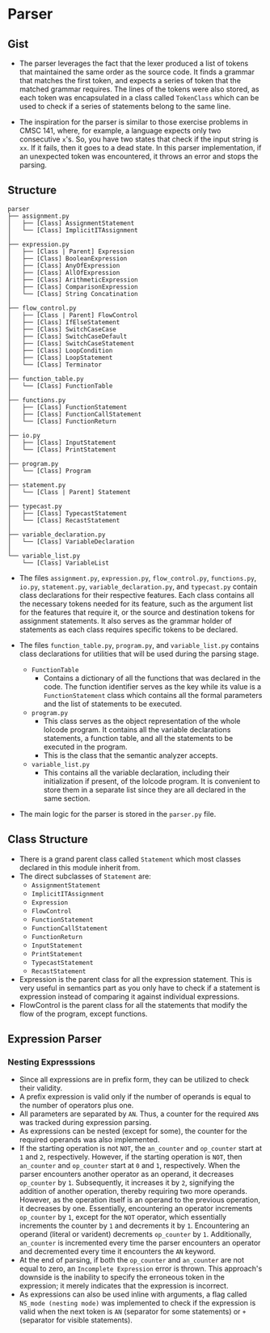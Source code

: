 # Parser

## Gist

- The parser leverages the fact that the lexer produced a list of tokens that maintained the same order as the source code. It finds a grammar that matches the first token, and expects a series of token that the matched grammar requires. The lines of the tokens were also stored, as each token was encapsulated in a class called `TokenClass` which can be used to check if a series of statements belong to the same line.

- The inspiration for the parser is similar to those exercise problems in CMSC 141, where, for example, a language expects only two consecutive `x`'s. So, you have two states that check if the input string is `xx`. If it fails, then it goes to a dead state. In this parser implementation, if an unexpected token was encountered, it throws an error and stops the parsing.

## Structure

```
parser
├── assignment.py
│   ├── [Class] AssignmentStatement
│   └── [Class] ImplicitITAssignment
│
├── expression.py
│   ├── [Class | Parent] Expression
│   ├── [Class] BooleanExpression
│   ├── [Class] AnyOfExpression
│   ├── [Class] AllOfExpression
│   ├── [Class] ArithmeticExpression
│   ├── [Class] ComparisonExpression
│   └── [Class] String Concatination
│
├── flow_control.py
│   ├── [Class | Parent] FlowControl
│   ├── [Class] IfElseStatement
│   ├── [Class] SwitchCaseCase
│   ├── [Class] SwitchCaseDefault
│   ├── [Class] SwitchCaseStatement
│   ├── [Class] LoopCondition
│   ├── [Class] LoopStatement
│   └── [Class] Terminator
│
├── function_table.py
│   └── [Class] FunctionTable
│
├── functions.py
│   ├── [Class] FunctionStatement
│   ├── [Class] FunctionCallStatement
│   └── [Class] FunctionReturn
│
├── io.py
│   ├── [Class] InputStatement
│   └── [Class] PrintStatement
│
├── program.py
│   └── [Class] Program
│
├── statement.py
│   └── [Class | Parent] Statement
│
├── typecast.py
│   ├── [Class] TypecastStatement
│   └── [Class] RecastStatement
│
├── variable_declaration.py
│   └── [Class] VariableDeclaration
│
└── variable_list.py
    └── [Class] VariableList
```

- The files `assignment.py`, `expression.py`, `flow_control.py`, `functions.py`, `io.py`, `statement.py`, `variable_declaration.py`, and `typecast.py` contain class declarations for their respective features. Each class contains all the necessary tokens needed for its feature, such as the argument list for the features that require it, or the source and destination tokens for assignment statements. It also serves as the grammar holder of statements as each class requires specific tokens to be declared.
- The files `function_table.py`, `program.py`, and `variable_list.py` contains class declarations for utilities that will be used during the parsing stage.
    
    - `FunctionTable`
        - Contains a dictionary of all the functions that was declared in the code. The function identifier serves as the key while its value is a `FunctionStatement` class which contains all the formal parameters and the list of statements to be executed.
    - `program.py`
        - This class serves as the object representation of the whole lolcode program. It contains all the variable declarations statements, a function table, and all the statements to be executed in the program.
        - This is the class that the semantic analyzer accepts.
    - `variable_list.py`
        - This contains all the variable declaration, including their initialization if present, of the lolcode program. It is convenient to store them in a separate list since they are all declared in the same section.

- The main logic for the parser is stored in the `parser.py` file.


## Class Structure

- There is a grand parent class called `Statement` which most classes declared in this module inherit from.
- The direct subclasses of `Statement` are:
    - `AssignmentStatement`
    - `ImplicitITAssignment`
    - `Expression`
    - `FlowControl`
    - `FunctionStatement`
    - `FunctionCallStatement`
    - `FunctionReturn`
    - `InputStatement`
    - `PrintStatement`
    - `TypecastStatement`
    - `RecastStatement`
- Expression is the parent class for all the expression statement. This is very useful in semantics part as you only have to check if a statement is expression instead of comparing it against individual expressions.
- FlowControl is the parent class for all the statements that modify the flow of the program, except functions.

## Expression Parser

### Nesting Expresssions

- Since all expressions are in prefix form, they can be utilized to check their validity.
- A prefix expression is valid only if the number of operands is equal to the number of operators plus one.
- All parameters are separated by `AN`. Thus, a counter for the required `AN`s was tracked during expression parsing.
- As expressions can be nested (except for some), the counter for the required operands was also implemented.
- If the starting operation is not `NOT`, the `an_counter` and `op_counter` start at `1` and `2`, respectively. However, if the starting operation is `NOT`, then `an_counter` and `op_counter` start at `0` and `1`, respectively. When the parser encounters another operator as an operand, it decreases `op_counter` by `1`. Subsequently, it increases it by `2`, signifying the addition of another operation, thereby requiring two more operands. However, as the operation itself is an operand to the previous operation, it decreases by one. Essentially, encountering an operator increments `op_counter` by `1`, except for the `NOT` operator, which essentially increments the counter by `1` and decrements it by `1`. Encountering an operand (literal or varident) decrements `op_counter` by `1`. Additionally, `an_counter` is incremented every time the parser encounters an operator and decremented every time it encounters the `AN` keyword.
- At the end of parsing, if both the `op_counter` and `an_counter` are not equal to zero, an `Incomplete Expression` error is thrown. This approach's downside is the inability to specify the erroneous token in the expression; it merely indicates that the expression is incorrect.
- As expressions can also be used inline with arguments, a flag called `NS_mode (nesting mode)` was implemented to check if the expression is valid when the next token is `AN` (separator for some statements) or `+` (separator for visible statements).
